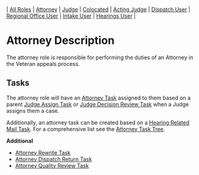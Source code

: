 | [All Roles][ar] | [Attorney][a] | [Judge][j] | [Colocated][c] | [Acting Judge][aj] | [Dispatch User][du] | [Regional Office User][ro] | [Intake User][iu] | [Hearings User][hu] |

# Attorney Description

The attorney role is responsible for performing the duties of an Attorney in the Veteran appeals process.

## Tasks

The attorney role will have an [Attorney Task](../task_descr/AttorneyTask_User.md) assigned to them based on a parent [Judge Assign Task](../task_descr/JudgeAssignTask_User.md) or [Judge Decision Review Task](../task_descr/JudgeDecisionReviewTask_User.md) when a Judge assigns them a case.

Additionally, an attorney task can be created based on a [Hearing Related Mail Task](../docket-H/HearingRelatedMailTask_Organization.md). For a comprehensive list see the [Attorney Task Tree](../docket-H/AttorneyTask_User.md).

**Additional**

- [Attorney Rewrite Task](../task_descr/AttorneyRewriteTask_User.md)
- [Attorney Dispatch Return Task](../task_descr/AttorneyDispatchReturnTask_User.md)
- [Attorney Quality Review Task](../task_descr/AttorneyQualityReviewTask_User.md)

[ar]: ./role-overview.md
[ro]: ./Regional_Office_User.md
[aj]: ./Acting_Judge.md
[a]: ./Attorney.md
[hu]: ./Hearings_User.md
[iu]: ./Intake_User.md
[du]: ./Dispatch_User.md
[c]: ./Colocated.md
[j]: ./Judge.md
[vsoe]: ./VSO_Employee.md

